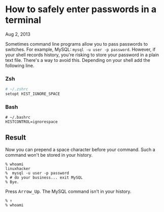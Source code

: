 How to safely enter passwords in a terminal
===========================================

<time datetime="2013-08-02">Aug 2, 2013</time>

Sometimes command line programs allow you to pass passwords to switches. For
example, MySQL: `mysql -u user -p password`. However, if your shell records
history, you're risking to store your password in a plain text file. There's a
way to avoid this. Depending on your shell add the following line.

### Zsh

```sh
# ~/.zshrc
setopt HIST_IGNORE_SPACE
```

### Bash

```
# ~/.bashrc
HISTCONTROL=ignorespace
```


## Result

Now you can prepend a space character before your command. Such a command won't
be stored in your history.

```
% whoami
linuxhacker
%  mysql -u user -p password
% # do your business... exit MySQL
% Bye.
```

Press <kbd>Arrow_Up</kbd>. The MySQL command isn't in your history.

```
% ↑
% whoami
```
